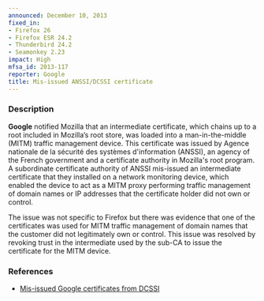 ```yaml
---
announced: December 10, 2013
fixed_in:
- Firefox 26
- Firefox ESR 24.2
- Thunderbird 24.2
- Seamonkey 2.23
impact: High
mfsa_id: 2013-117
reporter: Google
title: Mis-issued ANSSI/DCSSI certificate
---
```


<h3>Description</h3>

<p><strong>Google</strong> notified Mozilla that an intermediate
certificate, which chains up to a root included in Mozilla’s root store, was
loaded into a man-in-the-middle (MITM) traffic management device. This
certificate was issued by Agence nationale de la sécurité des systèmes
d'information (ANSSI), an agency of the French government and a certificate
authority in Mozilla's root program. A subordinate certificate authority of
ANSSI mis-issued an intermediate certificate that they installed on a network
monitoring device, which enabled the device to act as a MITM proxy
performing traffic management of domain names or IP addresses that the
certificate holder did not own or control.</p>

<p>The issue was not specific to Firefox but there was evidence that one of the
certificates was used for MITM traffic management of domain names that the
customer did not legitimately own or control. This issue was resolved by
revoking trust in the intermediate used by the sub-CA to issue the certificate
for the MITM device.
</p>


<h3>References</h3>

<ul>
  <li><a href="https://bugzilla.mozilla.org/show_bug.cgi?id=946351">
       Mis-issued Google certificates from DCSSI</a></li>
</ul>



